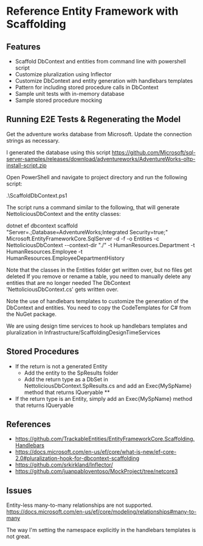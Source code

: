 # Reference Entity Framework with Scaffolding

## Features
* Scaffold DbContext and entities from command line with powershell script
* Customize pluralization using Inflector
* Customize DbContext and entity generation with handlebars templates
* Pattern for including stored procedure calls in DbContext
* Sample unit tests with in-memory database
* Sample stored procedure mocking

## Running E2E Tests & Regenerating the Model

Get the adventure works database from Microsoft. Update the connection strings as necessary.

I generated the database using this script 
https://github.com/Microsoft/sql-server-samples/releases/download/adventureworks/AdventureWorks-oltp-install-script.zip

Open PowerShell and navigate to project directory and run the following script:

.\ScaffoldDbContext.ps1

The script runs a command similar to the following, that will generate NettoliciousDbContext and the entity classes:

dotnet ef dbcontext scaffold "Server=.;Database=AdventureWorks;Integrated Security=true;" 
  Microsoft.EntityFrameworkCore.SqlServer -d -f -o Entities -c NettoliciousDbContext --context-dir "./" -t HumanResources.Department -t HumanResources.Employee -t HumanResources.EmployeeDepartmentHistory

Note that the classes in the Entities folder get written over, but no files get deleted
If you remove or rename a table, you need to manually delete any entities that are no longer needed
The DbContext 'NettoliciousDbContext.cs' gets written over.

Note the use of handlebars templates to customize the generation of the DbContext and entities. You need to copy the CodeTemplates
for C# from the NuGet package.

We are using design time services to hook up handlebars templates and pluralization in Infrastructure/ScaffoldingDesignTimeServices

## Stored Procedures 
* If the return is not a generated Entity
    * Add the entity to the SpResults folder
    * Add the return type as a DbSet in NettoliciousDbContext.SpResults.cs and add an Exec{MySpName} method 
that returns IQueryable<MyCustomType>
** 
* If the return type is an Entity, simply add an Exec{MySpName} method that returns IQueryable<MyEntityType>

## References
* https://github.com/TrackableEntities/EntityFrameworkCore.Scaffolding.Handlebars
* https://docs.microsoft.com/en-us/ef/core/what-is-new/ef-core-2.0#pluralization-hook-for-dbcontext-scaffolding
* https://github.com/srkirkland/Inflector/
* https://github.com/juanpabloventoso/MockProject/tree/netcore3

## Issues

Entity-less many-to-many relationships are not supported.
https://docs.microsoft.com/en-us/ef/core/modeling/relationships#many-to-many

The way I'm setting the namespace explicitly in the handlebars templates is not great.
